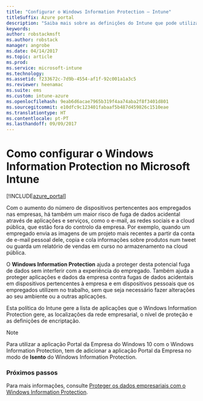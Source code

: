 ```yaml
---
title: "Configurar o Windows Information Protection – Intune"
titleSuffix: Azure portal
description: "Saiba mais sobre as definições do Intune que pode utilizar para gerir o Windows Information Protection.\""
keywords: 
author: robstackmsft
ms.author: robstack
manager: angrobe
ms.date: 04/14/2017
ms.topic: article
ms.prod: 
ms.service: microsoft-intune
ms.technology: 
ms.assetid: f233672c-7d9b-4554-af1f-92c001a1a3c5
ms.reviewer: heenamac
ms.suite: ems
ms.custom: intune-azure
ms.openlocfilehash: 9eab6d6acae7965b319f4aa74aba2f8f3401d801
ms.sourcegitcommit: e10dfc9c123401fabaaf5b487d459826c1510eae
ms.translationtype: HT
ms.contentlocale: pt-PT
ms.lasthandoff: 09/09/2017
---
```

# <a name="how-to-configure-windows-information-protection-in-microsoft-intune"></a>Como configurar o Windows Information Protection no Microsoft Intune

[!INCLUDE[azure_portal](./includes/azure_portal.md)]

Com o aumento do número de dispositivos pertencentes aos empregados nas empresas, há também um maior risco de fuga de dados acidental através de aplicações e serviços, como o e-mail, as redes sociais e a cloud pública, que estão fora do controlo da empresa. Por exemplo, quando um empregado envia as imagens de um projeto mais recentes a partir da conta de e-mail pessoal dele, copia e cola informações sobre produtos num tweet ou guarda um relatório de vendas em curso no armazenamento na cloud pública.

O **Windows Information Protection** ajuda a proteger desta potencial fuga de dados sem interferir com a experiência do empregado. Também ajuda a proteger aplicações e dados da empresa contra fugas de dados acidentais em dispositivos pertencentes à empresa e em dispositivos pessoais que os empregados utilizem no trabalho, sem que seja necessário fazer alterações ao seu ambiente ou a outras aplicações.

Esta política do Intune gere a lista de aplicações que o Windows Information Protection gere, as localizações da rede empresarial, o nível de proteção e as definições de encriptação.

>[!NOTE]
> Para utilizar a aplicação Portal da Empresa do Windows 10 com o Windows Information Protection, tem de adicionar a aplicação Portal da Empresa no modo de **Isento** do Windows Information Protection. 

### <a name="next-steps"></a>Próximos passos
Para mais informações, consulte [Proteger os dados empresariais com o Windows Information Protection](https://technet.microsoft.com/itpro/windows/keep-secure/protect-enterprise-data-using-wip).
